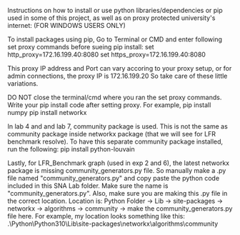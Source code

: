 Instructions on how to install or use python libraries/dependencies or pip used in some of this project, as well as on proxy protected university's internet:
(FOR WINDOWS USERS ONLY)

To install packages using pip, Go to Terminal or CMD and enter following set proxy commands before sueing pip install:
set http_proxy=172.16.199.40:8080
set https_proxy=172.16.199.40:8080

This proxy IP address and Port can vary accoring to your proxy setup, or for admin connections, the proxy IP is 172.16.199.20
So take care of these little variations.

DO NOT close the terminal/cmd where you ran the set proxy commands. Write your pip install code after setting proxy. For example,
pip install numpy
pip install networkx

In lab 4 and and lab 7, community package is used. This is not the same as community package inside networkx package (that we will see for LFR benchmark resolve).
To have this separate community package installed, run the following:
pip install python-louvain

Lastly, for LFR_Benchmark graph (used in exp 2 and 6), the latest networkx package is missing community_generators.py file. So manually make a .py file named "community_generators.py" and copy paste the python code included in this SNA Lab folder.
Make sure the name is "community_generators.py". Also, make sure you are making this .py file in the correct location. 
Location is: Python Folder -> Lib -> site-packages -> networkx -> algorithms -> community -> make the community_generators.py file here.
For example, my location looks something like this: .\Python\Python310\Lib\site-packages\networkx\algorithms\community
